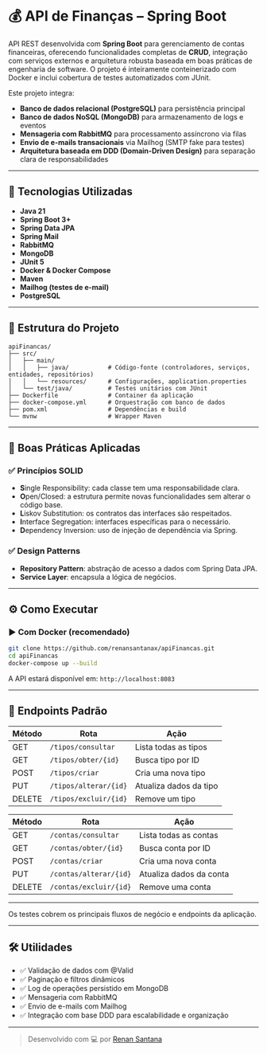 # 💰 API de Finanças – Spring Boot

API REST desenvolvida com **Spring Boot** para gerenciamento de contas financeiras, oferecendo funcionalidades completas de **CRUD**, integração com serviços externos e arquitetura robusta baseada em boas práticas de engenharia de software. O projeto é inteiramente conteinerizado com Docker e inclui cobertura de testes automatizados com JUnit.

Este projeto integra:
- **Banco de dados relacional (PostgreSQL)** para persistência principal
- **Banco de dados NoSQL (MongoDB)** para armazenamento de logs e eventos
- **Mensageria com RabbitMQ** para processamento assíncrono via filas
- **Envio de e-mails transacionais** via Mailhog (SMTP fake para testes)
- **Arquitetura baseada em DDD (Domain-Driven Design)** para separação clara de responsabilidades

---

## 🚀 Tecnologias Utilizadas

- **Java 21**
- **Spring Boot 3+**
- **Spring Data JPA**
- **Spring Mail**
- **RabbitMQ**
- **MongoDB**
- **JUnit 5**
- **Docker & Docker Compose**
- **Maven**
- **Mailhog (testes de e-mail)**
- **PostgreSQL**

---

## 📁 Estrutura do Projeto

```
apiFinancas/
├── src/
│   ├── main/
│   │   ├── java/           # Código-fonte (controladores, serviços, entidades, repositórios)
│   │   └── resources/      # Configurações, application.properties
│   └── test/java/          # Testes unitários com JUnit
├── Dockerfile              # Container da aplicação
├── docker-compose.yml      # Orquestração com banco de dados
├── pom.xml                 # Dependências e build
└── mvnw                    # Wrapper Maven
```

---

## 🧠 Boas Práticas Aplicadas

### ✅ Princípios SOLID

- **S**ingle Responsibility: cada classe tem uma responsabilidade clara.
- **O**pen/Closed: a estrutura permite novas funcionalidades sem alterar o código base.
- **L**iskov Substitution: os contratos das interfaces são respeitados.
- **I**nterface Segregation: interfaces específicas para o necessário.
- **D**ependency Inversion: uso de injeção de dependência via Spring.

### ✅ Design Patterns

- **Repository Pattern**: abstração de acesso a dados com Spring Data JPA.
- **Service Layer**: encapsula a lógica de negócios.

---

## ⚙️ Como Executar

### ▶️ Com Docker (recomendado)

```bash
git clone https://github.com/renansantanax/apiFinancas.git
cd apiFinancas
docker-compose up --build
```

A API estará disponível em: `http://localhost:8083`

---

## 📌 Endpoints Padrão

| Método | Rota                      | Ação                        |
|--------|---------------------------|-----------------------------|
| GET    | `/tipos/consultar`        | Lista todas as tipos        |
| GET    | `/tipos/obter/{id}`       | Busca tipo por ID           |
| POST   | `/tipos/criar`            | Cria uma nova tipo          |
| PUT    | `/tipos/alterar/{id}`     | Atualiza dados da tipo      |
| DELETE | `/tipos/excluir/{id}`     | Remove um tipo              |



| Método | Rota                        | Ação                        |
|--------|-----------------------------|-----------------------------|
| GET    | `/contas/consultar`         | Lista todas as contas       |
| GET    | `/contas/obter/{id}`        | Busca conta por ID          |
| POST   | `/contas/criar`             | Cria uma nova conta         |
| PUT    | `/contas/alterar/{id}`      | Atualiza dados da conta     |
| DELETE | `/contas/excluir/{id}`      | Remove uma conta            |

---

Os testes cobrem os principais fluxos de negócio e endpoints da aplicação.

---

## 🛠️ Utilidades

- ✅ Validação de dados com @Valid
- ✅ Paginação e filtros dinâmicos
- ✅ Log de operações persistido em MongoDB
- ✅ Mensageria com RabbitMQ
- ✅ Envio de e-mails com Mailhog
- ✅ Integração com base DDD para escalabilidade e organização

---

> Desenvolvido com 💻 por [Renan Santana](https://github.com/renansantanax)

